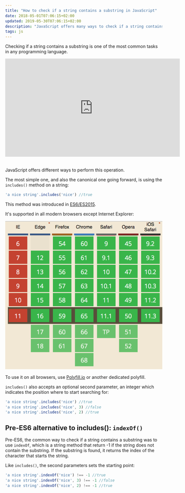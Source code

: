 ```yaml
---
title: "How to check if a string contains a substring in JavaScript"
date: 2018-05-01T07:06:15+02:00
updated: 2019-05-30T07:06:15+02:00
description: "JavaScript offers many ways to check if a string contains a substring. Learn the canonical way, and also find out all the options you have, using plain JavaScript"
tags: js
---
```


Checking if a string contains a substring is one of the most common tasks in any programming language.

<div class="rwd-video">
<iframe width="560" height="315" src="https://www.youtube.com/embed/0VZPmuqLrn8" frameborder="0" allow="accelerometer; autoplay; encrypted-media; gyroscope; picture-in-picture" allowfullscreen></iframe>
</div>
<br>

JavaScript offers different ways to perform this operation.

The most simple one, and also the canonical one going forward, is using the `includes()` method on a string:

```js
'a nice string'.includes('nice') //true
```

This method was introduced in [ES6/ES2015](/es6/).

It's supported in all modern browsers except Internet Explorer:

![Browser Support for includes](browser-support-includes.png)

To use it on all browsers, use [Polyfill.io](https://polyfill.io/) or another dedicated polyfill.

`includes()` also accepts an optional second parameter, an integer which indicates the position where to start searching for:

```js
'a nice string'.includes('nice') //true
'a nice string'.includes('nice', 3) //false
'a nice string'.includes('nice', 2) //true
```

## Pre-ES6 alternative to includes(): `indexOf()`

Pre-ES6, the common way to check if a string contains a substring was to use `indexOf`, which is a string method that return -1 if the string does not contain the substring. If the substring is found, it returns the index of the character that starts the string.

Like `includes()`, the second parameters sets the starting point:

```js
'a nice string'.indexOf('nice') !== -1 //true
'a nice string'.indexOf('nice', 3) !== -1 //false
'a nice string'.indexOf('nice', 2) !== -1 //true
```
